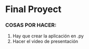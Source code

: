 # Final Proyect

### COSAS POR HACER: 

1. Hay que crear la aplicación en .py
2. Hacer el video de presentación
